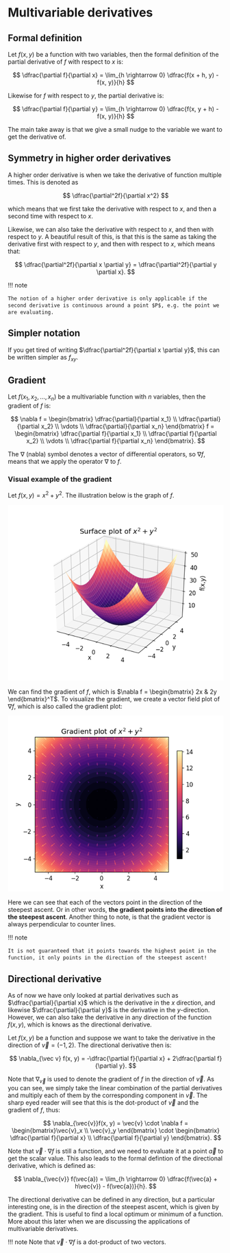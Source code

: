 # Multivariable derivatives

## Formal definition

Let $f(x, y)$ be a function with two variables, then the formal definition of the partial derivative of $f$ with respect to $x$ is:

$$
\dfrac{\partial f}{\partial x} = \lim_{h \rightarrow 0} \dfrac{f(x + h, y) - f(x, y)}{h}
$$

Likewise for $f$ with respect to $y$, the partial derivative is:

$$
\dfrac{\partial f}{\partial y} = \lim_{h \rightarrow 0} \dfrac{f(x, y + h) - f(x, y)}{h}
$$

The main take away is that we give a small nudge to the variable we want to get the derivative of.

## Symmetry in higher order derivatives

A higher order derivative is when we take the derivative of function multiple times. This is denoted as

$$
\dfrac{\partial^2f}{\partial x^2}
$$

which means that we first take the derivative with respect to $x$, and then a second time with respect to $x$.

Likewise, we can also take the derivative with respect to $x$, and then with respect to $y$. A beautiful result of this, is that this is the same as taking the derivative first with respect to $y$, and then with respect to $x$, which means that:

$$
\dfrac{\partial^2f}{\partial x \partial y} = \dfrac{\partial^2f}{\partial y \partial x}.
$$

!!! note

    The notion of a higher order derivative is only applicable if the second derivative is continuous around a point $P$, e.g. the point we are evaluating.

## Simpler notation

If you get tired of writing $\dfrac{\partial^2f}{\partial x \partial y}$, this can be written simpler as $f_{xy}$.

## Gradient

Let $f(x_1, x_2, \ldots, x_n)$ be a multivariable function with $n$ variables, then the gradient of $f$ is:

$$
\nabla f = \begin{bmatrix} \dfrac{\partial}{\partial x_1} \\ \dfrac{\partial}{\partial x_2} \\ \vdots \\ \dfrac{\partial}{\partial x_n}  \end{bmatrix} f = \begin{bmatrix} \dfrac{\partial f}{\partial x_1} \\ \dfrac{\partial f}{\partial x_2} \\ \vdots \\ \dfrac{\partial f}{\partial x_n}  \end{bmatrix}.
$$

The $\nabla$ (nabla) symbol denotes a vector of differential operators, so $\nabla f$, means that we apply the operator $\nabla$ to $f$.

### Visual example of the gradient

Let $f(x, y) = x^2 + y^2$. The illustration below is the graph of $f$.

![Plot of x^2 + y^2](x2+y2.png)

We can find the gradient of $f$, which is $\nabla f = \begin{bmatrix} 2x & 2y \end{bmatrix}^T$. To visualize the gradient, we create a vector field plot of $\nabla f$, which is also called the gradient plot:

![Gradient field of x^2 + y^2](gradient%20x2+y2.png)

Here we can see that each of the vectors point in the direction of the steepest ascent. Or in other words, **the gradient points into the direction of the steepest ascent**. Another thing to note, is that the gradient vector is always perpendicular to counter lines.

!!! note

    It is not guaranteed that it points towards the highest point in the function, it only points in the direction of the steepest ascent!

## Directional derivative

As of now we have only looked at partial derivatives such as $\dfrac{\partial}{\partial x}$ which is the derivative in the $x$ direction, and likewise $\dfrac{\partial}{\partial y}$ is the derivative in the $y$-direction. However, we can also take the derivative in any direction of the function $f(x,y)$, which is knows as the directional derivative.

Let $f(x, y)$ be a function and suppose we want to take the derivative in the direction of $\vec{v} = (-1, 2)$. The directional derivative then is:

$$
\nabla_{\vec v} f(x, y) = -\dfrac{\partial f}{\partial x} + 2\dfrac{\partial f}{\partial y}.
$$

Note that $\nabla_{\vec v}$ is used to denote the gradient of $f$ in the direction of $\vec{v}$. As you can see, we simply take the linear combination of the partial derivatives and multiply each of them by the corresponding component in $\vec{v}$. The sharp eyed reader will see that this is the dot-product of $\vec{v}$ and the gradient of $f$, thus:

$$
\nabla_{\vec{v}}f(x, y) = \vec{v} \cdot \nabla f = \begin{bmatrix}\vec{v}_x \\ \vec{v}_y \end{bmatrix} \cdot \begin{bmatrix} \dfrac{\partial f}{\partial x} \\ \dfrac{\partial f}{\partial y} \end{bmatrix}.
$$

Note that $\vec{v}\cdot\nabla f$ is still a function, and we need to evaluate it at a point $\vec{a}$ to get the scalar value. This also leads to the formal defintion of the directional derivative, which is defined as:

$$
\nabla_{\vec{v}} f(\vec{a}) = \lim_{h \rightarrow 0} \dfrac{f(\vec{a} + h\vec{v}) - f(\vec{a})}{h}.
$$

The directional derivative can be defined in any direction, but a particular interesting one, is in the direction of the steepest ascent, which is given by the gradient. This is useful to find a local optimum or minimum of a function. More about this later when we are discussing the applications of multivariable derivatives.

!!! note
    Note that $\vec{v} \cdot \nabla f$ is a dot-product of two vectors.